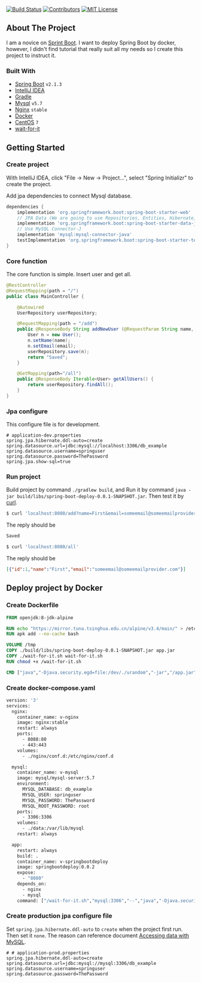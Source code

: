 <!-- PROJECT SHIELDS -->
[![Build Status][build-shield]]()
[![Contributors][contributors-shield]]()
[![MIT License][license-shield]][license-url]

<!-- ABOUT THE PROJECT -->
## About The Project
I am a novice on [Sprint Boot](https://spring.io/projects/spring-boot). I want to deploy Spring Boot by docker, however,  I didn't find tutorial that really suit all my needs so I create this project to instruct it. 

### Built With
* [Spring Boot](https://spring.io/projects/spring-boot) `v2.1.3`
* [IntelliJ IDEA](https://www.jetbrains.com/idea/)
* [Gradle](https://gradle.org/)
* [Mysql](https://www.mysql.com) `v5.7`
* [Nginx](https://www.nginx.com/) `stable`
* [Docker](https://www.docker.com/)
* [CentOS](https://www.centos.org/) `7`
* [wait-for-it](https://github.com/vishnubob/wait-for-it)

<!-- GETTING STARTED -->
## Getting Started

### Create project
With IntelliJ IDEA, click "File -> New -> Project...", select "Spring Initializr" to create the project.

Add jpa dependencies to connect Mysql database.
```groovy
dependencies {
    implementation 'org.springframework.boot:spring-boot-starter-web'
    // JPA Data (We are going to use Repositories, Entities, Hibernate, etc...)
    implementation 'org.springframework.boot:spring-boot-starter-data-jpa'
    // Use MySQL Connector-J
    implementation 'mysql:mysql-connector-java'
    testImplementation 'org.springframework.boot:spring-boot-starter-test'
}
```

### Core function
The core function is simple. Insert user and get all.
```java
@RestController
@RequestMapping(path = "/")
public class MainController {

    @Autowired
    UserRepository userRepository;

    @RequestMapping(path = "/add")
    public @ResponseBody String addNewUser (@RequestParam String name, @RequestParam String email) {
        User n = new User();
        n.setName(name);
        n.setEmail(email);
        userRepository.save(n);
        return "Saved";
    }

    @GetMapping(path="/all")
    public @ResponseBody Iterable<User> getAllUsers() {
        return userRepository.findAll();
    }
}
```

### Jpa configure
This configure file is for development.
```
# application-dev.properties
spring.jpa.hibernate.ddl-auto=create
spring.datasource.url=jdbc:mysql://localhost:3306/db_example
spring.datasource.username=springuser
spring.datasource.password=ThePassword
spring.jpa.show-sql=true

```

### Run project
Build project by command `./gradlew build`, and Run it by command `java -jar build/libs/spring-boot-deploy-0.0.1-SNAPSHOT.jar`.
Then test it by [curl](https://curl.haxx.se/).

```bash
$ curl 'localhost:8080/add?name=First&email=someemail@someemailprovider.com'
```
The reply should be
```bash
Saved
```

```bash
$ curl 'localhost:8080/all'
```
The reply should be
```json
[{"id":1,"name":"First","email":"someemail@someemailprovider.com"}]
```

## Deploy project by Docker

### Create Dockerfile
```dockerfile
FROM openjdk:8-jdk-alpine

RUN echo "https://mirror.tuna.tsinghua.edu.cn/alpine/v3.4/main/" > /etc/apk/repositories
RUN apk add --no-cache bash

VOLUME /tmp
COPY ./build/libs/spring-boot-deploy-0.0.1-SNAPSHOT.jar app.jar
COPY ./wait-for-it.sh wait-for-it.sh
RUN chmod +x /wait-for-it.sh

CMD ["java","-Djava.security.egd=file:/dev/./urandom","-jar","/app.jar"]
```
### Create docker-compose.yaml
```dockerfile
version: '3'
services:
  nginx:
    container_name: v-nginx
    image: nginx:stable
    restart: always
    ports:
      - 8088:80
      - 443:443
    volumes:
      - ./nginx/conf.d:/etc/nginx/conf.d

  mysql:
    container_name: v-mysql
    image: mysql/mysql-server:5.7
    environment:
      MYSQL_DATABASE: db_example
      MYSQL_USER: springuser
      MYSQL_PASSWORD: ThePassword
      MYSQL_ROOT_PASSWORD: root
    ports:
      - 3306:3306
    volumes:
      - ./data:/var/lib/mysql
    restart: always

  app:
    restart: always
    build: .
    container_name: v-springbootdeploy
    image: springbootdeploy:0.0.2
    expose:
      - "8080"
    depends_on:
      - nginx
      - mysql
    command: ["/wait-for-it.sh","mysql:3306","--","java","-Djava.security.egd=file:/dev/./urandom","-jar","/app.jar","--spring.profiles.active=prod"]
```

### Create production jpa configure file
Set `spring.jpa.hibernate.ddl-auto` to `create` when the project first run. Then set it `none`. The reason can reference document [Accessing data with MySQL](https://spring.io/guides/gs/accessing-data-mysql/).
```
# # application-prod.properties
spring.jpa.hibernate.ddl-auto=create
spring.datasource.url=jdbc:mysql://mysql:3306/db_example
spring.datasource.username=springuser
spring.datasource.password=ThePassword
```


<!-- MARKDOWN LINKS & IMAGES -->
[build-shield]: https://img.shields.io/badge/build-passing-brightgreen.svg?style=flat-square
[contributors-shield]: https://img.shields.io/badge/contributors-1-orange.svg?style=flat-square
[license-shield]: https://img.shields.io/badge/license-MIT-blue.svg?style=flat-square
[license-url]: https://choosealicense.com/licenses/mit